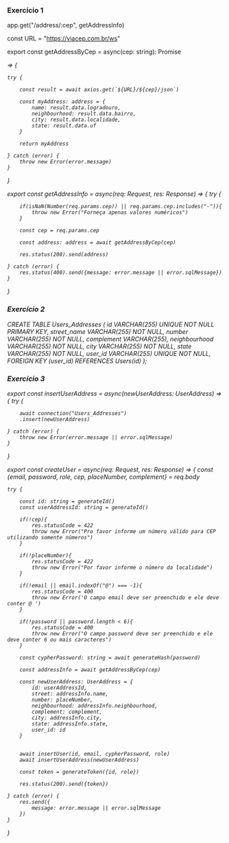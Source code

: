 ### Exercício 1

app.get("/address/:cep", getAddressInfo)

const URL = "https://viacep.com.br/ws"

export const getAddressByCep = async(cep: string): Promise<address> => {

    try {

        const result = await axios.get(`${URL}/${cep}/json`)

        const myAddress: address = {
            name: result.data.logradouro,
            neighbourhood: result.data.bairro,
            city: result.data.localidade,
            state: result.data.uf
        }
    
        return myAddress
    
    } catch (error) {
        throw new Error(error.message)
    }

}

export const getAddressInfo = async(req: Request, res: Response) => {
    try {
        
        if(isNaN(Number(req.params.cep)) || req.params.cep.includes("-")){
            throw new Error("Forneça apenas valores numéricos")
        }

        const cep = req.params.cep

        const address: address = await getAddressByCep(cep)

        res.status(200).send(address)

    } catch (error) {
        res.status(400).send({message: error.message || error.sqlMessage})
    }
}

### Exercício 2

CREATE TABLE Users_Addresses (
	id VARCHAR(255) UNIQUE NOT NULL PRIMARY KEY,
    street_name VARCHAR(255) NOT NULL,
    number VARCHAR(255) NOT NULL,
    complement VARCHAR(255),
    neighbourhood VARCHAR(255) NOT NULL,
    city VARCHAR(255) NOT NULL,
    state VARCHAR(255) NOT NULL,
    user_id VARCHAR(255) UNIQUE NOT NULL,
    FOREIGN KEY (user_id) REFERENCES Users(id)
);

### Exercício 3

export const insertUserAddress = async(newUserAddress: UserAddress) => {
    try {
        
        await connection("Users_Addresses")
        .insert(newUserAddress)

    } catch (error) {
        throw new Error(error.message || error.sqlMessage)
    }
}

export const createUser = async(req: Request, res: Response) => {
    const {email, password, role, cep, placeNumber, complement} = req.body

    try {

        const id: string = generateId()
        const userAddressId: string = generateId()

        if(!cep){
            res.statusCode = 422
            throw new Error("Pro favor informe um número válido para CEP utilizando somente números")
        }

        if(!placeNumber){
            res.statusCode = 422
            throw new Error("Por favor informe o número da localidade")
        }

        if(!email || email.indexOf("@") === -1){
            res.statusCode = 400
            throw new Error('O campo email deve ser preenchido e ele deve conter @ ')
        }

        if(!password || password.length < 6){
            res.statusCode = 400
            throw new Error("O campo password deve ser preenchido e ele deve conter 6 ou mais caracteres")
        }

        const cypherPassword: string = await generateHash(password)

        const addressInfo = await getAddressByCep(cep)

        const newUserAddress: UserAddress = {
            id: userAddressId,
            street: addressInfo.name,
            number: placeNumber,
            neighbourhood: addressInfo.neighbourhood,
            complement: complement,
            city: addressInfo.city,
            state: addressInfo.state,
            user_id: id
        }


        await insertUser(id, email, cypherPassword, role)
        await insertUserAddress(newUserAddress)

        const token = generateToken({id, role})

        res.status(200).send({token})

    } catch (error) {
        res.send({
            message: error.message || error.sqlMessage
        })
    }
}